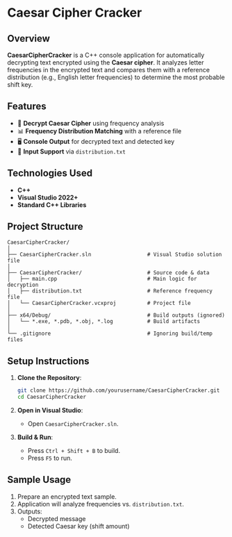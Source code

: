 # Caesar Cipher Cracker

## Overview

**CaesarCipherCracker** is a C++ console application for automatically decrypting text encrypted using the **Caesar cipher**. It analyzes letter frequencies in the encrypted text and compares them with a reference distribution (e.g., English letter frequencies) to determine the most probable shift key.

## Features

- 🔐 **Decrypt Caesar Cipher** using frequency analysis
- 📊 **Frequency Distribution Matching** with a reference file
- 🖥️ **Console Output** for decrypted text and detected key
- 📄 **Input Support** via `distribution.txt`

## Technologies Used

- **C++**
- **Visual Studio 2022+**
- **Standard C++ Libraries**

## Project Structure

```
CaesarCipherCracker/
│
├── CaesarCipherCracker.sln                  # Visual Studio solution file
│
├── CaesarCipherCracker/                     # Source code & data
│   ├── main.cpp                             # Main logic for decryption
│   ├── distribution.txt                     # Reference frequency file
│   └── CaesarCipherCracker.vcxproj          # Project file
│
├── x64/Debug/                               # Build outputs (ignored)
│   └── *.exe, *.pdb, *.obj, *.log           # Build artifacts
│
└── .gitignore                               # Ignoring build/temp files
```

## Setup Instructions

1. **Clone the Repository**:
   ```bash
   git clone https://github.com/yourusername/CaesarCipherCracker.git
   cd CaesarCipherCracker
   ```

2. **Open in Visual Studio**:
   - Open `CaesarCipherCracker.sln`.

3. **Build & Run**:
   - Press `Ctrl + Shift + B` to build.
   - Press `F5` to run.

## Sample Usage

1. Prepare an encrypted text sample.
2. Application will analyze frequencies vs. `distribution.txt`.
3. Outputs:
   - Decrypted message
   - Detected Caesar key (shift amount)

